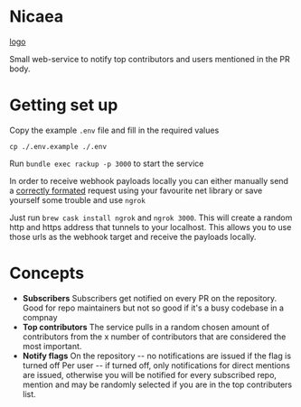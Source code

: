 # Nicaea

[logo](http://upload.wikimedia.org/wikipedia/commons/0/0d/COUNCIL_OF_NICEA_Fresco_in_the_Sistine_Salon_Vatican_t.jpg)

Small web-service to notify top contributors and users mentioned in the PR body.

# Getting set up

Copy the example `.env` file and fill in the required values

`cp ./.env.example ./.env`

Run `bundle exec rackup -p 3000` to start the service

In order to receive webhook payloads locally you can either manually send a [correctly
formated](https://developer.github.com/v3/activity/events/types/#pullrequestevent)
request using your favourite net library or save yourself some trouble and use
`ngrok`

Just run `brew cask install ngrok` and `ngrok 3000`. This will create a random
http and https address that tunnels to your localhost. This allows you to use
those urls as the webhook target and receive the payloads locally.

# Concepts

 * **Subscribers**
   Subscribers get notified on every PR on the repository. Good for repo maintainers
   but not so good if it's a busy codebase in a compnay
 * **Top contributors**
   The service pulls in a random chosen amount of contributors from the x number of
   contributors that are considered the most important.
 * **Notify flags**
   On the repository -- no notifications are issued if the flag is turned off
   Per user -- if turned off, only notifications for direct mentions are issued,
   otherwise you will be notified for every subscribed repo, mention and may be
   randomly selected if you are in the top contributers list.
